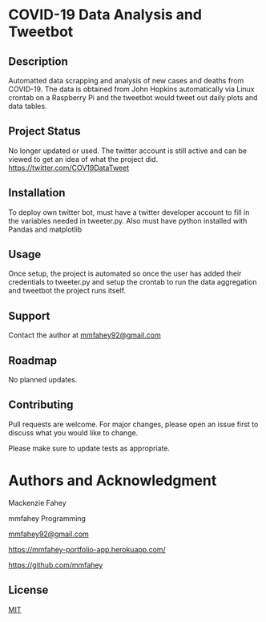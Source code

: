 # COVID-19 Data Analysis and Tweetbot

## Description
Automatted data scrapping and analysis of new cases and deaths from COVID-19. The data is obtained from John Hopkins automatically via Linux crontab on a Raspberry Pi and the tweetbot would tweet out daily plots and data tables.

## Project Status
No longer updated or used. The twitter account is still active and can be viewed to get an idea of what the project did.
https://twitter.com/COV19DataTweet

## Installation
To deploy own twitter bot, must have a twitter developer account to fill in the variables needed in tweeter.py. Also must have python installed with Pandas and matplotlib

## Usage
Once setup, the project is automated so once the user has added their credentials to tweeter.py and setup the crontab to run the data aggregation and tweetbot the project runs itself.

## Support
Contact the author at mmfahey92@gmail.com

## Roadmap
No planned updates.

## Contributing
Pull requests are welcome. For major changes, please open an issue first to discuss what you would like to change.

Please make sure to update tests as appropriate.

# Authors and Acknowledgment
Mackenzie Fahey

mmfahey Programming

mmfahey92@gmail.com

https://mmfahey-portfolio-app.herokuapp.com/

https://github.com/mmfahey

## License
[MIT](https://choosealicense.com/licenses/mit/)